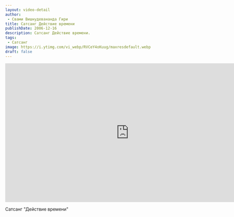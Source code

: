 ```yaml
---
layout: video-detail
author:
 - Свами Вишнудевананда Гири
title: Сатсанг Действие времени
publishDate: 2006-12-16
description: Сатсанг Действие времени. 
tags: 
 - Сатсанг
image: https://i.ytimg.com/vi_webp/RVCeY4oKuug/maxresdefault.webp
draft: false
---
```


<iframe width="790" height="444" src="https://www.youtube.com/embed/RVCeY4oKuug" frameborder="0" allowfullscreen=""></iframe> 

  Сатсанг "Действие времени"

  

 